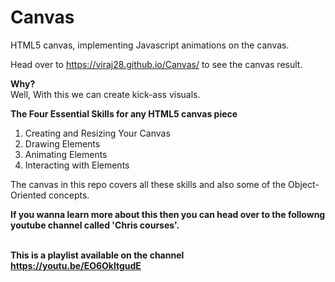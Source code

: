 # Canvas
HTML5 canvas, implementing Javascript animations on the canvas.

Head over to <a target='#'>https://viraj28.github.io/Canvas/</a> to see the canvas result. 

<b>Why?</b><br>
Well, With this we can create kick-ass visuals.

<b>The Four Essential Skills for any HTML5 canvas piece</b>

1. Creating and Resizing Your Canvas 
2. Drawing Elements 
3. Animating Elements 
4. Interacting with Elements

The canvas in this repo covers all these skills and also some of the Object-Oriented concepts.

<b>If you wanna learn more about this then you can head over to the followng youtube channel called 'Chris courses'.<b>

<br>This is a playlist available on the channel<br>
<a>https://youtu.be/EO6OkltgudE</a>
